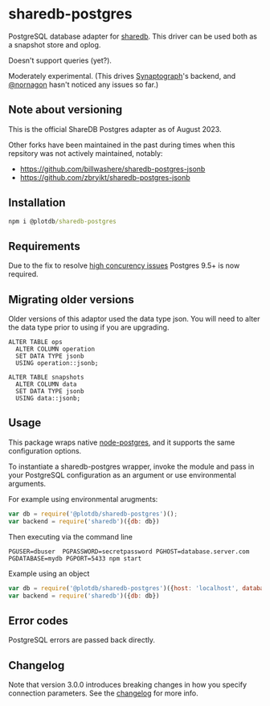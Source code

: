 # sharedb-postgres

PostgreSQL database adapter for [sharedb](https://github.com/share/sharedb). This driver can be used both as a snapshot store and oplog.

Doesn't support queries (yet?).

Moderately experimental. (This drives [Synaptograph](https://www.synaptograph.com)'s backend, and [@nornagon](https://github.com/nornagon) hasn't noticed any issues so far.)


## Note about versioning

This is the official ShareDB Postgres adapter as of August 2023.

Other forks have been maintained in the past during times when this repsitory was not actively maintained, notably:

 * https://github.com/billwashere/sharedb-postgres-jsonb
 * https://github.com/zbryikt/sharedb-postgres-jsonb

## Installation 

```cmd
npm i @plotdb/sharedb-postgres
```


## Requirements

Due to the fix to resolve [high concurency issues](https://github.com/share/sharedb-postgres/issues/1) Postgres 9.5+ is now required.

## Migrating older versions

Older versions of this adaptor used the data type json. You will need to alter the data type prior to using if you are upgrading. 

```PLpgSQL
ALTER TABLE ops
  ALTER COLUMN operation
  SET DATA TYPE jsonb
  USING operation::jsonb;

ALTER TABLE snapshots
  ALTER COLUMN data
  SET DATA TYPE jsonb
  USING data::jsonb;
```

## Usage

This package wraps native [node-postgres](https://github.com/brianc/node-postgres), and it supports the same configuration options.

To instantiate a sharedb-postgres wrapper, invoke the module and pass in your
PostgreSQL configuration as an argument or use environmental arguments. 

For example using environmental arugments:

```js
var db = require('@plotdb/sharedb-postgres')();
var backend = require('sharedb')({db: db})
```

Then executing via the command line 

```
PGUSER=dbuser  PGPASSWORD=secretpassword PGHOST=database.server.com PGDATABASE=mydb PGPORT=5433 npm start
```

Example using an object

```js
var db = require('@plotdb/sharedb-postgres')({host: 'localhost', database: 'mydb'});
var backend = require('sharedb')({db: db})
```

## Error codes

PostgreSQL errors are passed back directly.

## Changelog

Note that version 3.0.0 introduces breaking changes in how you specify
connection parameters. See the [changelog](CHANGELOG.md) for more info.
